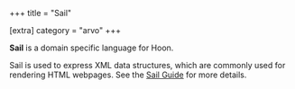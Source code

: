 +++
title = "Sail"

[extra]
category = "arvo"
+++

**Sail** is a domain specific language for Hoon.

Sail is used to express XML data structures, which are commonly used for rendering HTML
webpages. See the [Sail Guide](/guides/additional/sail) for more details.
